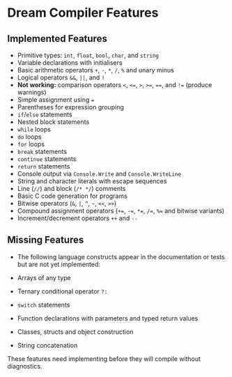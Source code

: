 # Dream Compiler Features

## Implemented Features

- Primitive types: `int`, `float`, `bool`, `char`, and `string`
- Variable declarations with initialisers
- Basic arithmetic operators `+`, `-`, `*`, `/`, `%` and unary minus
- Logical operators `&&`, `||`, and `!`
- **Not working:** comparison operators `<`, `<=`, `>`, `>=`, `==`, and `!=` (produce warnings)
- Simple assignment using `=`
- Parentheses for expression grouping
- `if`/`else` statements
- Nested block statements
- `while` loops
- `do` loops
- `for` loops
- `break` statements
- `continue` statements
- `return` statements
- Console output via `Console.Write` and `Console.WriteLine`
- String and character literals with escape sequences
- Line (`//`) and block (`/* */`) comments
- Basic C code generation for programs
- Bitwise operators (`&`, `|`, `^`, `~`, `<<`, `>>`)
- Compound assignment operators (`+=`, `-=`, `*=`, `/=`, `%=` and bitwise variants)
- Increment/decrement operators `++` and `--`

## Missing Features

- The following language constructs appear in the documentation or tests but are not yet implemented:

- Arrays of any type
- Ternary conditional operator `?:`
- `switch` statements
- Function declarations with parameters and typed return values
- Classes, structs and object construction
- String concatenation

These features need implementing before they will compile without diagnostics.
